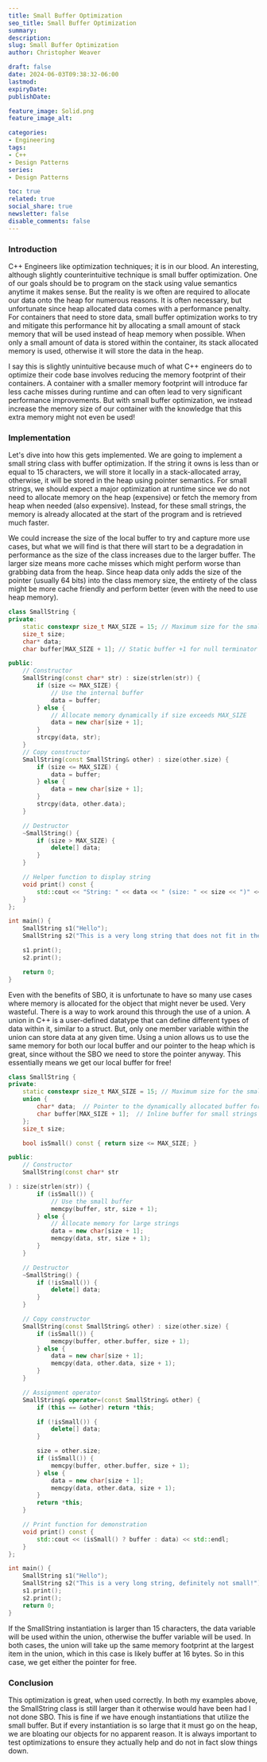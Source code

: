 ```yaml
---
title: Small Buffer Optimization
seo_title: Small Buffer Optimization
summary: 
description: 
slug: Small Buffer Optimization
author: Christopher Weaver

draft: false
date: 2024-06-03T09:38:32-06:00
lastmod: 
expiryDate: 
publishDate: 

feature_image: Solid.png
feature_image_alt: 

categories:
- Engineering
tags:
- C++
- Design Patterns
series:
- Design Patterns

toc: true
related: true
social_share: true
newsletter: false
disable_comments: false
---
```

### Introduction
C++ Engineers like optimization techniques; it is in our blood. An interesting, although slightly counterintuitive technique is small buffer optimization. One of our goals should be to program on the stack using value semantics anytime it makes sense. But the reality is we often are required to allocate our data onto the heap for numerous reasons. It is often necessary, but unfortunate since heap allocated data comes with a performance penalty. For containers that need to store data, small buffer optimization works to try and mitigate this performance hit by allocating a small amount of stack memory that will be used instead of heap memory when possible. When only a small amount of data is stored within the container, its stack allocated memory is used, otherwise it will store the data in the heap.

I say this is slightly unintuitive because much of what C++ engineers do to optimize their code base involves reducing the memory footprint of their containers. A container with a smaller memory footprint will introduce far less cache misses during runtime and can often lead to very significant performance improvements. But with small buffer optimization, we instead increase the memory size of our container with the knowledge that this extra memory might not even be used!

### Implementation
Let's dive into how this gets implemented. We are going to implement a small string class with buffer optimization. If the string it owns is less than or equal to 15 characters, we will store it locally in a stack-allocated array, otherwise, it will be stored in the heap using pointer semantics. For small strings, we should expect a major optimization at runtime since we do not need to allocate memory on the heap (expensive) or fetch the memory from heap when needed (also expensive). Instead, for these small strings, the memory is already allocated at the start of the program and is retrieved much faster.

We could increase the size of the local buffer to try and capture more use cases, but what we will find is that there will start to be a degradation in performance as the size of the class increases due to the larger buffer. The larger size means more cache misses which might perform worse than grabbing data from the heap. Since heap data only adds the size of the pointer (usually 64 bits) into the class memory size, the entirety of the class might be more cache friendly and perform better (even with the need to use heap memory).

```C++
class SmallString {
private:
    static constexpr size_t MAX_SIZE = 15; // Maximum size for the small buffer
    size_t size;
    char* data;
    char buffer[MAX_SIZE + 1]; // Static buffer +1 for null terminator

public:
    // Constructor
    SmallString(const char* str) : size(strlen(str)) {
        if (size <= MAX_SIZE) {
            // Use the internal buffer
            data = buffer;
        } else {
            // Allocate memory dynamically if size exceeds MAX_SIZE
            data = new char[size + 1];
        }
        strcpy(data, str);
    }
    // Copy constructor
    SmallString(const SmallString& other) : size(other.size) {
        if (size <= MAX_SIZE) {
            data = buffer;
        } else {
            data = new char[size + 1];
        }
        strcpy(data, other.data);
    }

    // Destructor
    ~SmallString() {
        if (size > MAX_SIZE) {
            delete[] data;
        }
    }

    // Helper function to display string
    void print() const {
        std::cout << "String: " << data << " (size: " << size << ")" << std::endl;
    }
};

int main() {
    SmallString s1("Hello");
    SmallString s2("This is a very long string that does not fit in the buffer");

    s1.print();
    s2.print();

    return 0;
}
```
Even with the benefits of SBO, it is unfortunate to have so many use cases where memory is allocated for the object that might never be used. Very wasteful. There is a way to work around this through the use of a union. A union in C++ is a user-defined datatype that can define different types of data within it, similar to a struct. But, only one member variable within the union can store data at any given time. Using a union allows us to use the same memory for both our local buffer and our pointer to the heap which is great, since without the SBO we need to store the pointer anyway. This essentially means we get our local buffer for free!
```C++
class SmallString {
private:
    static constexpr size_t MAX_SIZE = 15; // Maximum size for the small buffer
    union {
        char* data;  // Pointer to the dynamically allocated buffer for large strings
        char buffer[MAX_SIZE + 1];  // Inline buffer for small strings
    };
    size_t size;

    bool isSmall() const { return size <= MAX_SIZE; }

public:
    // Constructor
    SmallString(const char* str

) : size(strlen(str)) {
        if (isSmall()) {
            // Use the small buffer
            memcpy(buffer, str, size + 1);
        } else {
            // Allocate memory for large strings
            data = new char[size + 1];
            memcpy(data, str, size + 1);
        }
    }

    // Destructor
    ~SmallString() {
        if (!isSmall()) {
            delete[] data;
        }
    }

    // Copy constructor
    SmallString(const SmallString& other) : size(other.size) {
        if (isSmall()) {
            memcpy(buffer, other.buffer, size + 1);
        } else {
            data = new char[size + 1];
            memcpy(data, other.data, size + 1);
        }
    }

    // Assignment operator
    SmallString& operator=(const SmallString& other) {
        if (this == &other) return *this;

        if (!isSmall()) {
            delete[] data;
        }

        size = other.size;
        if (isSmall()) {
            memcpy(buffer, other.buffer, size + 1);
        } else {
            data = new char[size + 1];
            memcpy(data, other.data, size + 1);
        }
        return *this;
    }

    // Print function for demonstration
    void print() const {
        std::cout << (isSmall() ? buffer : data) << std::endl;
    }
};

int main() {
    SmallString s1("Hello");
    SmallString s2("This is a very long string, definitely not small!");
    s1.print();
    s2.print();
    return 0;
}
```
If the SmallString instantiation is larger than 15 characters, the data variable will be used within the union, otherwise the buffer variable will be used. In both cases, the union will take up the same memory footprint at the largest item in the union, which in this case is likely buffer at 16 bytes. So in this case, we get either the pointer for free.

### Conclusion
This optimization is great, when used correctly. In both my examples above, the SmallString class is still larger than it otherwise would have been had I not done SBO. This is fine if we have enough instantiations that utilize the small buffer. But if every instantiation is so large that it must go on the heap, we are bloating our objects for no apparent reason. It is always important to test optimizations to ensure they actually help and do not in fact slow things down.
